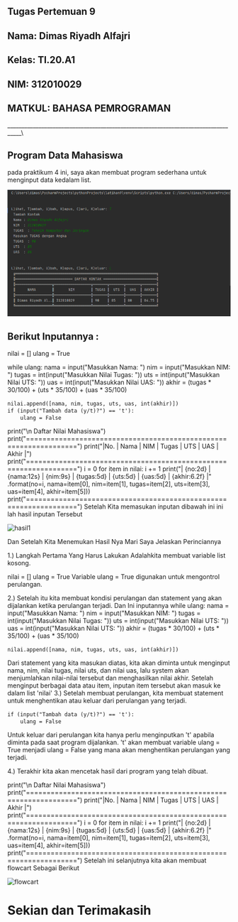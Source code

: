 ##  Tugas Pertemuan 9
## Nama: Dimas Riyadh Alfajri 
## Kelas: TI.20.A1
## NIM: 312010029
## MATKUL: BAHASA PEMROGRAMAN
___________________________________________________________________________________\
## Program Data Mahasiswa
pada praktikum 4 ini, saya akan membuat program sederhana untuk menginput data kedalam list.

![tugas9](tugas.png)

## Berikut Inputannya :
nilai = []
ulang = True

while ulang:
    nama = input("Masukkan Nama: ")
    nim = input("Masukkan NIM: ")
    tugas = int(input("Masukkan Nilai Tugas: "))
    uts = int(input("Masukkan Nilai UTS: "))
    uas = int(input("Masukkan Nilai UAS: "))
    akhir = (tugas * 30/100) + (uts * 35/100) + (uas * 35/100)

    nilai.append([nama, nim, tugas, uts, uas, int(akhir)])
    if (input("Tambah data (y/t)?") == 't'):
        ulang = False

print("\n                      Daftar Nilai Mahasiswa")
print("==================================================================")
print("|No. |     Nama     |    NIM    | Tugas |  UTS  |  UAS  |  Akhir |")
print("==================================================================")
i = 0
for item in nilai:
    i += 1
    print("| {no:2d} | {nama:12s} | {nim:9s} | {tugas:5d} | {uts:5d} | {uas:5d} | {akhir:6.2f} |"
          .format(no=i, nama=item[0], nim=item[1], tugas=item[2], uts=item[3], uas=item[4], akhir=item[5]))
print("==================================================================")
Setelah Kita memasukan inputan dibawah ini ini lah hasil inputan Tersebut

![hasil1](foto/hasil1.png)
 
Dan Setelah Kita Menemukan Hasil Nya Mari Saya Jelaskan Perinciannya

1.) Langkah  Pertama  Yang Harus Lakukan Adalahkita membuat variable list kosong.

nilai = []
ulang = True
Variable ulang = True digunakan untuk mengontrol perulangan.

2.) Setelah itu  kita membuat kondisi perulangan dan statement yang akan dijalankan ketika perulangan terjadi.
    Dan Ini inputannya
    while ulang:
    nama = input("Masukkan Nama: ")
    nim = input("Masukkan NIM: ")
    tugas = int(input("Masukkan Nilai Tugas: "))
    uts = int(input("Masukkan Nilai UTS: "))
    uas = int(input("Masukkan Nilai UTS: "))
    akhir = (tugas * 30/100) + (uts * 35/100) + (uas * 35/100)

    nilai.append([nama, nim, tugas, uts, uas, int(akhir)])
 Dari statement  yang kita masukan diatas, kita akan diminta untuk menginput nama, nim, nilai tugas, nilai uts, dan nilai uas, lalu system akan menjumlahkan nilai-nilai tersebut dan menghasilkan nilai akhir. Setelah menginput berbagai data atau item, inputan item tersebut akan masuk ke dalam list 'nilai'
 3.) Setelah membuat perulangan, kita membuat statement untuk menghentikan atau keluar dari perulangan yang terjadi.

    if (input("Tambah data (y/t)?") == 't'):
        ulang = False
Untuk keluar dari perulangan kita hanya perlu menginputkan 't' apabila diminta pada saat program dijalankan. 't' akan membuat variable ulang = True menjadi ulang = False yang mana akan menghentikan perulangan yang terjadi.

4.) Terakhir kita akan mencetak hasil dari program yang telah dibuat.

print("\n                      Daftar Nilai Mahasiswa")
print("==================================================================")
print("|No. |     Nama     |    NIM    | Tugas |  UTS  |  UAS  |  Akhir |")
print("==================================================================")
i = 0
for item in nilai:
    i += 1
    print("| {no:2d} | {nama:12s} | {nim:9s} | {tugas:5d} | {uts:5d} | {uas:5d} | {akhir:6.2f} |"
          .format(no=i, nama=item[0], nim=item[1], tugas=item[2], uts=item[3], uas=item[4], akhir=item[5]))
print("==================================================================")
Setelah ini selanjutnya kita akan membuat flowcart Sebagai Berikut

![flowcart](foto/flowcart.png)

# Sekian dan Terimakasih